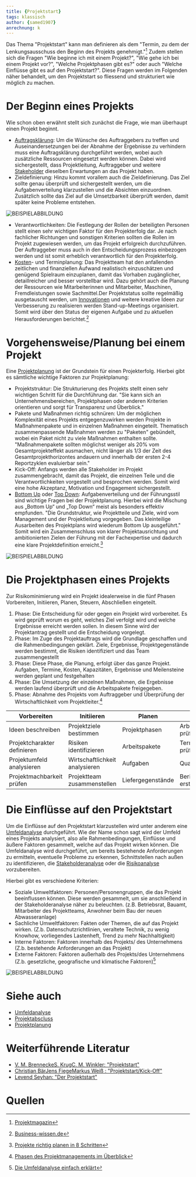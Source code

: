 ```yaml
---
title: {Projektstart}
tags: klassisch
author: {samed1907}
anrechnung: k
---
```


Das Thema "Projektstart" kann man definieren als dem "Termin, zu dem der Lenkungsausschuss den Beginn des Projekts genehmigt."[^1] Zudem stellen sich die Fragen "Wie beginne ich mit einem Projekt?", "Wie gehe ich bei einem Projekt vor?", "Welche Projektphasen gibt es?" oder auch "Welche Einflüsse gibt es auf den Projektstart?". Diese Fragen werden im Folgenden näher behandelt, um den Projektstart so fliessend und strukturiert wie möglich zu machen. 


# Der Beginn eines Projekts

Wie schon oben erwähnt stellt sich zunächst die Frage, wie man überhaupt einen Projekt beginnt. 
* [Auftragsklärung](http://www.projektmanagementhandbuch.de/handbuch/projektinitiierung/auftragsklaerung/): Um die Wünsche des Auftraggebers zu treffen und Auseinandersetzungen bei der Abnahme der Ergebnisse zu verhindern muss eine Auftragsklärung durchgeführt werden, wobei auch zusätzliche Ressourcen eingesetzt werden können. Dabei wird sichergestellt, dass Projektleitung, Auftraggeber und weitere [Stakeholder](Stakeholderanalyse.md) dieselben Erwartungen an das Projekt haben. 
* Zieldefinierung: Hinzu kommt vorallem auch die Zieldefinierung. Das Ziel sollte genau überprüft und sichergestellt werden, um die Aufgabenverteilung klarzustellen und die Absichten einzuordnen. Zusätzlich sollte das Ziel auf die Umsetzbarkeit überprüft werden, damit später keine Probleme entstehen.

![BEISPIELABBILDUNG](Projektstart/Abb1.jpg)

* Verantwortlichkeiten: Die Festlegung der Rollen der beteiligten Personen stellt einen sehr wichtigen Faktor für den Projekterfolg dar. Je nach fachlicher Richtungen und sonstigen Kriterien sollten die Rollen im Projekt zugewiesen werden, um das Projekt erfolgreich durchzuführen. Der Auftraggeber muss auch in den Entscheidungsprozess einbezogen werden und ist somit erheblich verantwortlich für den Projekterfolg.
* [Kosten](Kostenplanung.md)- und Terminplanung: Das Projektteam hat den anfallenden zeitlichen und finanziellen Aufwand realistisch einzuschätzen und genügend Spielraum einzuplanen, damit das Vorhaben zugänglicher, detaillreicher und besser vorstellbar wird. Dazu gehört auch die Planung der Ressourcen wie Mitarbeiterinnen und Mitarbeiter, Maschinen, Fremdleistungen sowie Sachmittel.Der Projektstatus sollte regelmäßig ausgetauscht werden, um [Innovationen](Innovationsprojekte.md) und weitere kreative Ideen zur Verbesserung zu realisieren werden Stand-up-Meetings organisiert. Somit wird über den Status der eigenen Aufgabe und zu aktuellen Herausforderungen berichtet.[^2]

# Vorgehensweise/Planung bei einem Projekt

Eine [Projektplanung](Projektplanung.md) ist der Grundstein für einen Projekterfolg. Hierbei gibt es sämtliche wichtige Faktoren zur Projektplanung:

* Projektstruktur: Die Strukturierung des Projekts stellt einen sehr wichtigen Schritt für die Durchführung dar. "Sie kann sich an Unternehmensbereichen, Projektphasen oder anderen Kriterien orientieren und sorgt für Transparenz und Überblick."
* Pakete und Maßnahmen richtig schnüren: Um der möglichen Komplexität eines Projekts entgegenzuwirken werden Projekte in Maßnahmenpakete und in einzelnen Maßnahmen eingeteilt. Thematisch zusammenpassende Maßnahmen werden zu "Paketen" gebündelt, wobei ein Paket nicht zu viele Maßnahmen enthalten sollte. "Maßnahmenpakete sollten möglichst weniger als 20% vom Gesamtprojekteffekt ausmachen, nicht länger als 1/3 der Zeit des Gesamtprojekthorizontes andauern und
innerhalb der ersten 2-4 Reportzyklen evaluierbar sein."
* Kick-Off: Anfangs werden alle Stakeholder im Projekt zusammengebracht, damit das Projekt, die einzelnen Teile und die Verantwortlichkeiten vorgestellt und besprochen werden. Somit wird eine hohe Akzeptanz, Motivation und Engagement sichergestellt.
* [Bottom Up](Bottom_Up_Planning.md) oder [Top Down](Top_Down_Planning.md): Aufgabenverteilung und der Führungsstil sind wichtige Fragen bei der Projektplanung. Hierbei wird die Mischung aus „Bottom Up“ und „Top Down“ meist als besonders effektiv empfunden. "Die Grundstruktur, wie Projektteile und Ziele, wird vom Management und der Projektleitung vorgegeben. Das kleinteilige Ausarbeiten des Projektplans wird wiederum Bottom Up ausgeführt." Somit wird ein Zusammenschluss von klarer Projektausrichtung und ambitionierten Zielen der Führung mit der Fachexpertise und dadurch eine klare Projektdefinition erreicht.[^3]

![BEISPIELABBILDUNG](Projektstart/Abb2.jpg)

# Die Projektphasen eines Projekts

Zur Risikominimierung wird ein Projekt idealerweise in die fünf Phasen Vorbereiten, Initiieren, Planen, Steuern, Abschließen eingeteilt.

1. Phase: Die Entscheidung für oder gegen ein Projekt wird vorbereitet. Es wird geprüft worum es geht, welches Ziel verfolgt wird und welche Ergebnisse erreicht werden sollen. In diesem Sinne wird der Projektantrag gestellt und die Entscheidung vorgelegt.
2. Phase: Im Zuge des Projektauftrags wird die Grundlage geschaffen und die Rahmenbedingungen geklärt. Ziele, Ergebnisse, Projektgegenstände werden bestimmt, die Risiken identifiziert und das Team zusammengestellt
3. Phase: Diese Phase, die Planung, erfolgt über das ganze Projekt. Aufgaben, Termine, Kosten, Kapazitäten, Ergebnisse und Meilensteine werden geplant und festgehalten
4. Phase: Die Umsetzung der einzelnen Maßnahmen, die Ergebnisse werden laufend überprüft und die Arbeitspakete freigegeben.
5. Phase: Abnahme des Projekts vom Auftraggeber und Überprüfung der Wirtschaftlichkeit vom Projektleiter.[^4]

|  Vorbereiten                 | Initiieren                     | Planen            | Steuern                   | Abschließen        |
| ---------------------------- | ------------------------------ | ----------------- | ------------------------- | ------------------ |
| Ideen beschreiben            | Projektziele bestimmen         | Projektphasen     | Arbeitsfortschritt prüfen | Projektabnahme     |
| Projektcharakter definieren  | Risiken identifizieren         | Arbeitspakete     | Termine/Kosten prüfen     | Abschlussmeeting   |
| Projektumfeld analysieren    | Wirtschaftlichkeit analysieren | Aufgaben          | Qualität prüfen           | Rollout            |
| Projektmachbarkeit prüfen    | Projektteam zusammenstellen    | Liefergegenstände | Berichte erstellen        | Abweichungsanalyse |     

# Die Einflüsse auf den Projektstart

Um die Einflüsse auf den Projektstart klarzustellen wird unter anderem eine [Umfeldanalyse](https://dieprojektmanager.com/umfeldanalyse-stakeholderanalyse/) durchgeführt. Wie der Name schon sagt wird der Umfeld eines Projekts analysiert, also alle Rahmenbedingungen, Einflüsse und äußere Faktoren gesammelt, welche auf das Projekt wirken können. Die Umfeldanalyse wird durchgeführt, um bereits bestehende Anforderungen zu ermitteln, eventuelle Probleme zu erkennen, Schnittstellen nach außen zu identifizieren, die [Stakeholderanalyse](Stakeholderanalyse.md) oder die [Risikoanalyse](Risikoanalyse_und_Visualisierung.md) vorzubereiten.

Hierbei gibt es verschiedene Kriterien:

* Soziale Umweltfaktoren: Personen/Personengruppen, die das Projekt beeinflussen können. Diese werden gesammelt, um sie anschließend in der Stakeholderanalyse näher zu beleuchten. (z.B. Betriebsrat, Bauamt, Mitarbeiter des Projektteams, Anwohner beim Bau der neuen Abwasseranlage)
* Sachliche Umweltfaktoren: Fakten oder Themen, die auf das Projekt wirken. (Z.b. Datenschutzrichtlinien, veraltete Technik, zu wenig Knowhow, vorliegendes Lastenheft, Trend zu mehr Nachhaltigkeit)
* Interne Faktoren: Faktoren innerhalb des Projekts/ des Unternehmens (Z.b. bestehende Anforderungen an das Projekt)
* Externe Faktoren: Faktoren außerhalb des Projekts/des Unternehmens (Z.b. gesetzliche, geografische und klimatische Faktoren)[^5]

![BEISPIELABBILDUNG](Projektstart/Abb3.jpg)

# Siehe auch

* [Umfeldanalyse](Umfeldanalyse.md)
* [Projektabscluss](Projektabschluss.md)
* [Projektplanung](Projektplanung.md)

# Weiterführende Literatur

* [V. M. BrenneckeS. KrugC. M. Winkler: "Projektstart"](https://link.springer.com/chapter/10.1007/978-3-642-58743-6_2)
* [Christian BärJens FiegeMarkus Weiß : "Projektstart/Kick-Off"](https://link.springer.com/chapter/10.1007/978-3-662-52974-4_19)
* [Levend Seyhan: "Der Projektstart"](https://link.springer.com/chapter/10.1007/978-3-658-35036-9_7)

# Quellen

[^1]: [Projektmagazin](https://www.projektmagazin.de/glossarterm/projektstart)
[^2]: [Business-wissen.de](https://www.business-wissen.de/artikel/projektmanagement-ein-projekt-starten/)
[^3]: [Projekte richtig planen in 8 Schritten](https://www.nordantech.com/de/blog/project-management/projekte-richtig-planen://www.nordantech.com/de/blog/project-management/projekte-richtig-planen)
[^4]: [Phasen des Projektmanagements im Überblick](https://www.business-wissen.de/hb/phasen-des-projektmanagements-im-ueberblick/)
[^5]: [Die Umfeldanalyse einfach erklärt](https://projekte-leicht-gemacht.de/blog/methoden/projektstart/die-umfeldanalyse-einfach-erklaert/)


